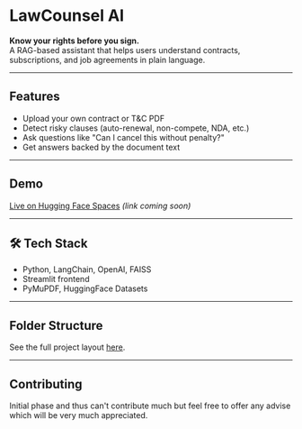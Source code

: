 #  LawCounsel AI

**Know your rights before you sign.**  
A RAG-based assistant that helps users understand contracts, subscriptions, and job agreements in plain language.

---

## Features

- Upload your own contract or T&C PDF
- Detect risky clauses (auto-renewal, non-compete, NDA, etc.)
- Ask questions like "Can I cancel this without penalty?"
- Get answers backed by the document text

---

## Demo

 [Live on Hugging Face Spaces](#) *(link coming soon)*

---

## 🛠️ Tech Stack

- Python, LangChain, OpenAI, FAISS
- Streamlit frontend
- PyMuPDF, HuggingFace Datasets

---

## Folder Structure

See the full project layout [here](#).

---

## Contributing

Initial phase and thus can't contribute much but feel free to offer any advise which will be very much appreciated.
